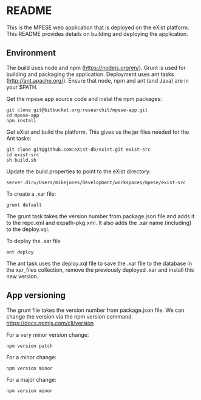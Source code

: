 # README

This is the MPESE web application that is deployed on the eXist platform. This README provides details
on building and deploying the application.

## Environment

The build uses node and npm (https://nodejs.org/en/). Grunt is used for
building and packaging the application. Deployment uses ant tasks (http://ant.apache.org/).
Ensure that node, npm and ant (and Java) are in your $PATH.

Get the mpese app source code and instal the npm packages:

```
git clone git@bitbucket.org:researchit/mpese-app.git
cd mpese-app
npm install
```

Get eXist and build the platform. This gives us the jar files needed for the Ant tasks:

```
git clone git@github.com:eXist-db/exist.git exist-src
cd exist-src
sh build.sh
```

Update the build.properties to point to the eXist directory:

```
server.dir=/Users/mikejones/Development/workspaces/mpese/exist-src
```

To create a .xar file:

```
grunt default
```

The grunt task takes the version number from package.json file and adds it to the repo.xml and expath-pkg.xml. It also adds the .xar name (including) to the deploy.xql.

To deploy the .xar file

```
ant deploy
```

The ant task uses the deploy.xql file to save the .xar file to the database in the xar_files collection, remove the previously deployed .xar and install this new version.

## App versioning

The grunt file takes the version number from package.json file. We can
change the version via the npm version command. https://docs.npmjs.com/cli/version

For a very minor version change:

```
npm version patch
```

For a minor change:

```
npm version minor
```

For a major change:

```
npm version minor
```